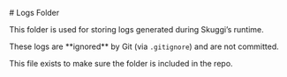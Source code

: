 \# Logs Folder



This folder is used for storing logs generated during Skuggi’s runtime.



These logs are \*\*ignored\*\* by Git (via `.gitignore`) and are not committed.  

This file exists to make sure the folder is included in the repo.



